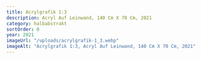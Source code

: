 ```yaml
---
title: Acrylgrafik 1:3
description: Acryl Auf Leinwand, 140 Cm X 70 Cm, 2021
category: halbabstrakt
sortOrder: 0
year: 2021
imageUrl: "/uploads/acrylgrafik-1_3.webp"
imageAlt: "Acrylgrafik 1:3, Acryl Auf Leinwand, 140 Cm X 70 Cm, 2021"
---
```

